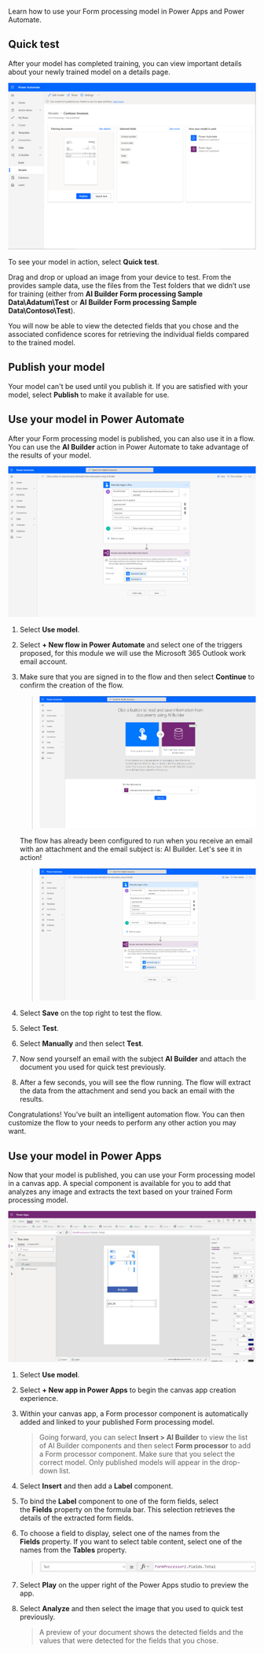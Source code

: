 Learn how to use your Form processing model in Power Apps and Power Automate.

## Quick test

After your model has completed training, you can view important details about your newly trained model on a details page.

![Screenshot of Power Automate on the Models tab with Contoso Invoices details page.](../media/image-4.png)

To see your model in action, select **Quick test**.

Drag and drop or upload an image from your device to test. From the provides sample data, use the files from the Test folders that we didn’t use for training (either from **AI Builder Form processing Sample Data\Adatum\Test** or **AI Builder Form processing Sample Data\Contoso\Test**).

You will now be able to view the detected fields that you chose and the associated confidence scores for retrieving the individual fields compared to the trained model.

## Publish your model

Your model can\'t be used until you publish it. If you are satisfied with your model, select **Publish** to make it available for use.

## Use your model in Power Automate

After your Form processing model is published, you can also use it in a flow. You can use the **AI Builder** action in Power Automate to take advantage of the results of your model.

![Screenshot of Power Automate shows a flow that processes documents received by email and extracts the data using AI Builder](../media/image-5.png)

1. Select **Use model**.

2. Select **+ New flow in Power Automate** and select one of the triggers proposed, for this module we will use the Microsoft 365 Outlook work email account.

3. Make sure that you are signed in to the flow and then select **Continue** to confirm the creation of the flow.

    > ![Screenshot of Power Automate with This flow will connect to: Dataverse.](../media/image-6.png)

    The flow has already been configured to run when you receive an email with an attachment and the email subject is: AI Builder. Let's see it in action! 
    
    > ![Screenshot of Power Automate shows a flow that processes documents received by email and extracts the data using AI Builder](../media/image-5.png)

4. Select **Save** on the top right to test the flow.

5. Select **Test**.

6. Select **Manually** and then select **Test**.

7. Now send yourself an email with the subject **AI Builder** and attach the document you used for quick test previously.

8. After a few seconds, you will see the flow running. The flow will extract the data from the attachment and send you back an email with the results.

Congratulations! You’ve built an intelligent automation flow. You can then customize the flow to your needs to perform any other action you may want. 

## Use your model in Power Apps

Now that your model is published, you can use your Form processing model in a canvas app. A special component is available for you to add that analyzes any image and extracts the text based on your trained Form processing model.

![Screenshot of Power Apps with an Analyze component and a label.](../media/image-9.png)

1. Select **Use model**.

2. Select **+ New app in Power Apps** to begin the canvas app creation experience.

3. Within your canvas app, a Form processor component is automatically added and linked to your published Form processing model.

    > Going forward, you can select **Insert > AI Builder** to view the list of AI Builder components and then select **Form processor** to add a Form processor component. Make sure that you select the correct model. Only published models will appear in the drop-down list.

4. Select **Insert** and then add a **Label** component.

5. To bind the **Label** component to one of the form fields, select the **Fields** property on the formula bar. This selection retrieves the details of the extracted form fields.

6. To choose a field to display, select one of the names from the **Fields** property. If you want to select table content, select one of the names from the **Tables** property.

    > ![Screenshot of Text = fx FormProcessor1.Fields.Total as it appears above the designer.](../media/image-10.png)

7. Select **Play** on the upper right of the Power Apps studio to preview the app.

8. Select **Analyze** and then select the image that you used to quick test previously.

    > A preview of your document shows the detected fields and the values that were detected for the fields that you chose.
